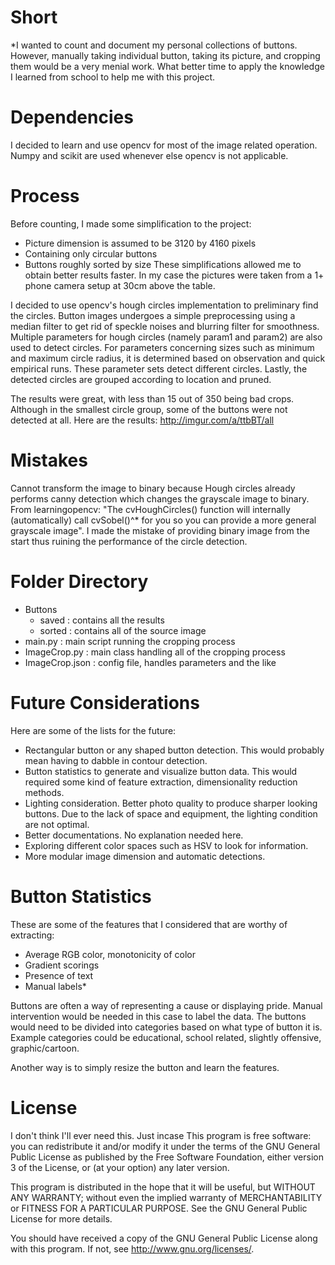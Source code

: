 # Short
*I wanted to count and document my personal collections of buttons. However, manually taking individual button, taking its picture, and cropping them would be a very menial work. What better time to apply the knowledge I learned from school to help me with this project.

# Dependencies
I decided to learn and use opencv for most of the image related operation. Numpy and scikit are used whenever else opencv is not applicable. 

# Process
Before counting, I made some simplification to the project:
- Picture dimension is assumed to be 3120 by 4160 pixels
- Containing only circular buttons
- Buttons roughly sorted by size
These simplifications allowed me to obtain better results faster. In my case the pictures were taken from a 1+ phone camera setup at 30cm above the table. 

I decided to use opencv's hough circles implementation to preliminary find the circles. Button images undergoes a simple preprocessing using a median filter to get rid of speckle noises and blurring filter for smoothness. Multiple parameters for hough circles (namely param1 and param2) are also used to detect circles. For parameters concerning sizes such as minimum and maximum circle radius, it is determined based on observation and quick empirical runs. These parameter sets detect different circles. Lastly, the detected circles are grouped according to location and pruned. 

The results were great, with less than 15 out of 350 being bad crops. Although in the smallest circle group, some of the buttons were not detected at all. Here are the results: http://imgur.com/a/ttbBT/all

# Mistakes
Cannot transform the image to binary because Hough circles already performs canny detection which changes the grayscale image to binary. From learningopencv: "The cvHoughCircles() function will internally (automatically) call cvSobel()^* for you so you can provide a more general grayscale image". I made the mistake of providing binary image from the start thus ruining the performance of the circle detection.

# Folder Directory
- Buttons
	- saved			: contains all the results
	- sorted		: contains all of the source image 
- main.py 			: main script running the cropping process
- ImageCrop.py 		: main class handling all of the cropping process
- ImageCrop.json 	: config file, handles parameters and the like

# Future Considerations
Here are some of the lists for the future:
- Rectangular button or any shaped button detection. This would probably mean having to dabble in contour detection.
- Button statistics to generate and visualize button data. This would required some kind of feature extraction, dimensionality reduction methods.
- Lighting consideration. Better photo quality to produce sharper looking buttons. Due to the lack of space and equipment, the lighting condition are not optimal. 
- Better documentations. No explanation needed here.
- Exploring different color spaces such as HSV to look for information.
- More modular image dimension and automatic detections.

# Button Statistics
These are some of the features that I considered that are worthy of extracting:
- Average RGB color, monotonicity of color
- Gradient scorings
- Presence of text
- Manual labels*

Buttons are often a way of representing a cause or displaying pride. Manual intervention would be needed in this case to label the data. The buttons would need to be divided into categories based on what type of button it is. Example categories could be educational, school related, slightly offensive, graphic/cartoon.

Another way is to simply resize the button and learn the features.

# License
I don't think I'll ever need this. Just incase
This program is free software: you can redistribute it and/or modify it under the terms of the GNU General Public License as published by the Free Software Foundation, either version 3 of the License, or (at your option) any later version.

This program is distributed in the hope that it will be useful, but WITHOUT ANY WARRANTY; without even the implied warranty of MERCHANTABILITY or FITNESS FOR A PARTICULAR PURPOSE. See the GNU General Public License for more details.

You should have received a copy of the GNU General Public License along with this program. If not, see http://www.gnu.org/licenses/.